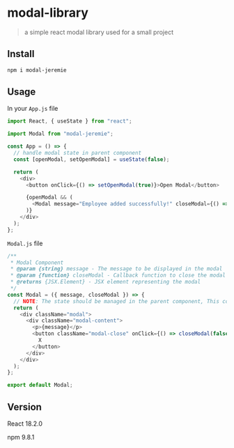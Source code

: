 # modal-library

> a simple react modal library used for a small project

## Install

```bash
npm i modal-jeremie
```

## Usage

In your `App.js` file

```js
import React, { useState } from "react";

import Modal from "modal-jeremie";

const App = () => {
  // handle modal state in parent component
  const [openModal, setOpenModal] = useState(false);

  return (
    <div>
      <button onClick={() => setOpenModal(true)}>Open Modal</button>

      {openModal && (
        <Modal message="Employee added successfully!" closeModal={() => setOpenModal(false)} />
      )}
    </div>
  );
};
```

`Modal.js` file

```js
/**
 * Modal Component
 * @param {string} message - The message to be displayed in the modal
 * @param {function} closeModal - Callback function to close the modal
 * @returns {JSX.Element} - JSX element representing the modal
 */
const Modal = ({ message, closeModal }) => {
  // NOTE: The state should be managed in the parent component, This component is designed to display information only
  return (
    <div className="modal">
      <div className="modal-content">
        <p>{message}</p>
        <button className="modal-close" onClick={() => closeModal(false)}>
          X
        </button>
      </div>
    </div>
  );
};

export default Modal;
```
## Version
React 18.2.0

npm 9.8.1



